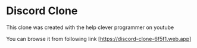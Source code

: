 # Discord Clone

This clone was created with the help clever programmer on youtube

You can browse it from following link
[https://discord-clone-6f5f1.web.app]